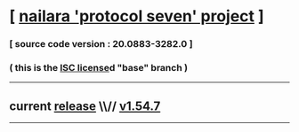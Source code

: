 
# [ [nailara 'protocol seven' project](http://src.nailara.net/) ]

### [ source code version : 20.0883-3282.0 ]

### ( this is the [ISC license](license)d "base" branch )
---
## current [release](https://github.com/anotherlink/nailara/releases) \\\\// [v1.54.7](https://github.com/anotherlink/nailara/releases/tag/v1.54.7)
---
